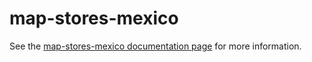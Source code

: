 map-stores-mexico
================

See the [map-stores-mexico documentation page](http://.../map-stores-mexico) for more information.

